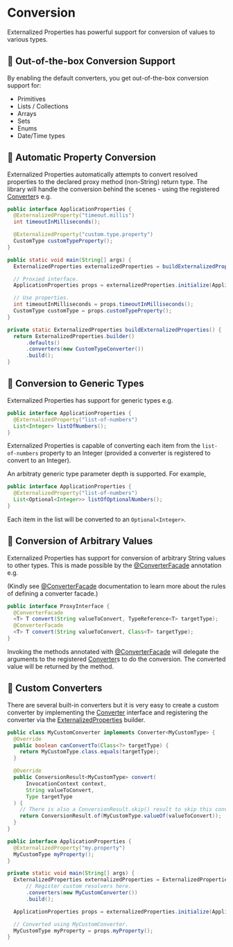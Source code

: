 # Conversion

Externalized Properties has powerful support for conversion of values to various types.

## 🌟 Out-of-the-box Conversion Support

By enabling the default converters, you get out-of-the-box conversion support for:

- Primitives
- Lists / Collections
- Arrays
- Sets
- Enums
- Date/Time types

## 🌟 Automatic Property Conversion

Externalized Properties automatically attempts to convert resolved properties to the declared proxy method (non-String) return type. The library will handle the conversion behind the scenes - using the registered [Converter](../core/src/main/java/io/github/joeljeremy7/externalizedproperties/core/Converter.java)s e.g.

```java
public interface ApplicationProperties {
  @ExternalizedProperty("timeout.millis")
  int timeoutInMilliseconds();

  @ExternalizedProperty("custom.type.property")
  CustomType customTypeProperty();
}

public static void main(String[] args) {
  ExternalizedProperties externalizedProperties = buildExternalizedProperties();

  // Proxied interface.
  ApplicationProperties props = externalizedProperties.initialize(ApplicationProperties.class);

  // Use properties.
  int timeoutInMilliseconds = props.timeoutInMilliseconds();
  CustomType customType = props.customTypeProperty();
}

private static ExternalizedProperties buildExternalizedProperties() {
  return ExternalizedProperties.builder()
      .defaults()
      .converters(new CustomTypeConverter())
      .build();
}
```

## 🌟 Conversion to Generic Types

Externalized Properties has support for generic types e.g.

```java
public interface ApplicationProperties {
  @ExternalizedProperty("list-of-numbers")
  List<Integer> listOfNumbers();
}
```

Externalized Properties is capable of converting each item from the `list-of-numbers` property to an Integer (provided a converter is registered to convert to an Integer).

An arbitraty generic type parameter depth is supported. For example,

```java
public interface ApplicationProperties {
  @ExternalizedProperty("list-of-numbers")
  List<Optional<Integer>> listOfOptionalNumbers();
}
```

Each item in the list will be converted to an `Optional<Integer>`.

## 🌟 Conversion of Arbitrary Values

Externalized Properties has support for conversion of arbitrary String values to other types. This is made possible by the [@ConverterFacade](../core/src/main/java/io/github/joeljeremy7/externalizedproperties/core/ConverterFacade.java) annotation e.g.

(Kindly see [@ConverterFacade](../core/src/main/java/io/github/joeljeremy7/externalizedproperties/core/ConverterFacade.java) documentation to learn more about the rules of defining a converter facade.)

```java
public interface ProxyInterface {
  @ConverterFacade
  <T> T convert(String valueToConvert, TypeReference<T> targetType);
  @ConverterFacade
  <T> T convert(String valueToConvert, Class<T> targetType);
}
```

Invoking the methods annotated with [@ConverterFacade](../core/src/main/java/io/github/joeljeremy7/externalizedproperties/core/ConverterFacade.java) will delegate the arguments to the registered [Converter](../core/src/main/java/io/github/joeljeremy7/externalizedproperties/core/Converter.java)s to do the conversion. The converted value will be returned by the method.

## 🚀 Custom Converters

There are several built-in converters but it is very easy to create a custom converter by implementing the [Converter](../core/src/main/java/io/github/joeljeremy7/externalizedproperties/core/Converter.java) interface and registering the converter via the [ExternalizedProperties](../core/src/main/java/io/github/joeljeremy7/externalizedproperties/core/ExternalizedProperties.java) builder.

```java
public class MyCustomConverter implements Converter<MyCustomType> {
  @Override
  public boolean canConvertTo(Class<?> targetType) {
    return MyCustomType.class.equals(targetType);
  }

  @Override
  public ConversionResult<MyCustomType> convert(
      InvocationContext context, 
      String valueToConvert,
      Type targetType
  ) {
    // There is also a ConversionResult.skip() result to skip this converter and move to the next available one.
    return ConversionResult.of(MyCustomType.valueOf(valueToConvert));
  }
}
```

```java
public interface ApplicationProperties {
  @ExternalizedProperty("my.property")
  MyCustomType myProperty();
}
```

```java
private static void main(String[] args) {
  ExternalizedProperties externalizedProperties = ExternalizedProperties.builder()
      // Register custom resolvers here.
      .converters(new MyCustomConverter())
      .build();

  ApplicationProperties props = externalizedProperties.initialize(ApplicationProperties.class);

  // Converted using MyCustomConverter.
  MyCustomType myProperty = props.myProperty();
}
```
